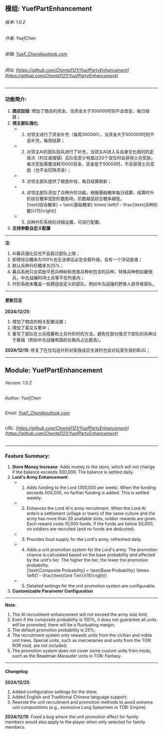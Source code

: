﻿## 模组: YuefPartEnhancement  
###### 版本: 1.0.2  
###### 作者: YuefChen  
###### 邮箱: YueF_Chen@outlook.com  
###### 网址: [https://github.com/Chenta1121/YuefPartyEnhancement](https://github.com/Chenta1121/YuefPartyEnhancement)

---

### 功能简介:  

1. **商店加钱**: 增加了商店的资金，当资金大于300000时则不会改变，每日结算；  
2. **领主部队强化**:  
   - 1. 对领主进行了资金补充（每周300000），当资金大于500000时则不会补充，每周结算；  
   - 2. 对领主AI的部队招兵进行了补充，当领主AI进入与自身文化相同的定居点（村庄或城镇）且队伍至少有超过20个空位时会获得士兵奖励，每次奖励需要消耗10000资金，资金低于50000时，不会获得士兵奖励（也不会扣除资金）；  
   - 3. 对领主部队提供了粮食补给，每日结算刷新；  
   - 4. 对领主部队添加了兵种升阶功能，根据基础概率每日结算，结算时升阶综合概率受到阶数影响，阶数越高综合概率越低，  
     \[\text{综合概率} = \text{基础概率} \times \left(1 - \frac{\text{兵种阶数}}{15}\right)\]  
   - 5. 兵种升阶系统的详细设置，可自行配置。  
3. **支持参数自定义配置**

---

**注**:  
1. AI募兵强化后也不会超过部队上限；  
2. 即使综合概率为100%也无法保证必定全部升级，会有一个浮动差值；  
3. 默认兵种升阶概率为25%；  
4. 募兵系统只会奖励平民兵种树和贵族兵种树包含的兵种，特殊兵种例如雇佣兵，中古战锤ROR士兵等不在列表内；  
5. 升阶系统未覆盖一些模组自定义的部队，例如中古战锤的野兽人掠夺者部队。  

---

#### 更新日志  
**2024/12/25**:  
1. 增加了商店的相关配置设置；  
2. 增加了英文与繁中；  
3. 重写了部队在士兵招募和士兵升阶时的方法，避免在部分情况下部队的兵种过于极端（例如中古战锤帝国的长戟兵占比极高）。  

**2024/12/15**: 修复了在仅勾选升阶对家族成员生效时也会对玩家生效的BUG；

---

## Module: YuefPartEnhancement  
###### Version: 1.0.2  
###### Author: YuefChen  
###### Email: YueF_Chen@outlook.com  
###### URL: [https://github.com/Chenta1121/YuefPartyEnhancement](https://github.com/Chenta1121/YuefPartyEnhancement)

---

### Feature Summary:  

1. **Store Money Increase**: Adds money to the store, which will not change if the balance exceeds 300,000. The balance is settled daily.  
2. **Lord's Army Enhancement**:  
   - 1. Adds funding to the Lord (300,000 per week). When the funding exceeds 500,000, no further funding is added. This is settled weekly.  
   - 2. Enhances the Lord AI's army recruitment. When the Lord AI enters a settlement (village or town) of the same culture and the army has more than 20 available slots, soldier rewards are given. Each reward costs 10,000 funds. If the funds are below 50,000, no soldiers are recruited (and no funds are deducted).  
   - 3. Provides food supply for the Lord's army, refreshed daily.  
   - 4. Adds a unit promotion system for the Lord's army. The promotion chance is calculated based on the base probability and affected by the unit's tier. The higher the tier, the lower the promotion probability.  
     \[\text{Composite Probability} = \text{Base Probability} \times \left(1 - \frac{\text{Unit Tier}}{15}\right)\]  
   - 5. Detailed settings for the unit promotion system are configurable.  
3. **Customizable Parameter Configuration**

---

**Note**:  
1. The AI recruitment enhancement will not exceed the army size limit;  
2. Even if the composite probability is 100%, it does not guarantee all units will be promoted, there will be a fluctuating margin;  
3. The default promotion probability is 25%;  
4. The recruitment system only rewards units from the civilian and noble unit trees. Special units, such as mercenaries and units from the TOR: ROR mod, are not included;  
5. The promotion system does not cover some custom units from mods, such as the Beastman Marauder units in TOR: Fantasy.

---

#### Changelog  
**2024/12/25**:  
1. Added configuration settings for the store;  
2. Added English and Traditional Chinese language support;  
3. Rewrote the unit recruitment and promotion methods to avoid extreme unit compositions (e.g., excessive Long Spearmen in TOR: Empire).  

**2024/12/15**: Fixed a bug where the unit promotion effect for family members would also apply to the player when only selected for family members.
